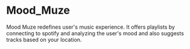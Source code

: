 # Mood_Muze
Mood Muze redefines user's music experience. It offers playlists by connecting to spotify and analyzing the user's mood and also suggests tracks based on your location.
